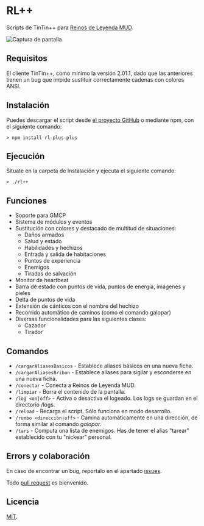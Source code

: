 # RL++

Scripts de TinTin++ para [Reinos de Leyenda MUD](http://www.reinosdeleyenda.es/).

![Captura de pantalla](https://cloud.githubusercontent.com/assets/448131/21314478/9c830800-c5f7-11e6-925c-026018b74461.png)

## Requisitos

El cliente TinTin++, como mínimo la versión 2.01.1, dado que las anteriores tienen un
bug que impide sustituir correctamente cadenas con colores ANSI.

## Instalación

Puedes descargar el script desde [el proyecto GitHub](https://github.com/dunkelheit/rl-plus-plus)
o mediante npm, con el siguiente comando:

```
> npm install rl-plus-plus
```

## Ejecución

Situate en la carpeta de Instalación y ejecuta el siguiente comando:

```
> ./rl++
```

## Funciones

* Soporte para GMCP 
* Sistema de módulos y eventos 
* Sustitución con colores y destacado de multitud de situaciones:
    * Daños armados
    * Salud y estado
    * Habilidades y hechizos
    * Entrada y salida de habitaciones
    * Puntos de experiencia
    * Enemigos
    * Tiradas de salvación
* Monitor de heartbeat
* Barra de estado con puntos de vida, puntos de energía, imágenes y pieles
* Delta de puntos de vida
* Extensión de cánticos con el nombre del hechizo
* Recorrido automático de caminos (como el comando galopar)
* Diversas funcionalidades para las siguientes clases:
    * Cazador
    * Tirador

## Comandos

* `/cargarAliasesBasicos` - Establece aliases básicos en una nueva ficha.
* `/cargarAliasesBribon` - Establece aliases para sigilar y esconderse en una nueva ficha.
* `/conectar` - Conecta a Reinos de Leyenda MUD.
* `/limpiar` - Borra el contenido de la pantalla.
* `/log <on|off>` - Activa o desactiva el logeado. Los logs se guardan en el directorio /logs.
* `/reload` - Recarga el script. Sólo funciona en modo desarrollo.
* `/rumbo <dirección|off>` - Camina automáticamente en una dirección, de forma similar al comando _galopar_.
* `/tars` - Computa una lista de enemigos. Has de tener el alias "tarear" establecido con tu "nickear" personal.

## Errors y colaboración

En caso de encontrar un bug, reportalo en el apartado [issues](https://github.com/dunkelheit/rl-plus-plus/issues).

Todo [pull request](https://github.com/dunkelheit/rl-plus-plus/pulls) es bienvenido.

## Licencia

[MIT](LICENSE).
